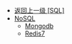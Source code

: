 - [返回上一级 [SQL]](typora笔记/SQL/)
- [NoSQL](typora笔记/SQL/NoSQL/)
  - [Mongodb](typora笔记/SQL/NoSQL/Mongodb.md)
  - [Redis7](typora笔记/SQL/NoSQL/Redis7.md)
